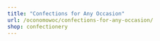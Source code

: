 ```yaml
---
title: "Confections for Any Occasion"
url: /oconomowoc/confections-for-any-occasion/
shop: confectionery
---
```

